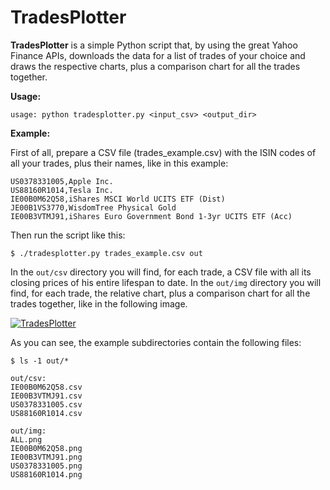 # TradesPlotter

**TradesPlotter** is a simple Python script that, by using the great Yahoo Finance APIs, downloads the data for a list of trades of your choice and draws the respective charts, plus a comparison chart for all the trades together.

**Usage:**
```
usage: python tradesplotter.py <input_csv> <output_dir>
```

**Example:**

First of all, prepare a CSV file (trades_example.csv) with the ISIN codes of all your trades, plus their names, like in this example:

```
US0378331005,Apple Inc.
US88160R1014,Tesla Inc.
IE00B0M62Q58,iShares MSCI World UCITS ETF (Dist)
JE00B1VS3770,WisdomTree Physical Gold
IE00B3VTMJ91,iShares Euro Government Bond 1-3yr UCITS ETF (Acc)
```

Then run the script like this:

```
$ ./tradesplotter.py trades_example.csv out
```

In the ```out/csv``` directory you will find, for each trade, a CSV file with all its closing prices of his entire lifespan to date.
In the ```out/img``` directory you will find, for each trade, the relative chart, plus a comparison chart for all the trades together, like in the following image.

<a href="https://ibb.co/kH36kN7"><img src="https://i.ibb.co/7YgN8sf/ALL.png" alt="TradesPlotter" border="0" /></a>

As you can see, the example subdirectories contain the following files:

```
$ ls -1 out/*

out/csv:
IE00B0M62Q58.csv
IE00B3VTMJ91.csv
US0378331005.csv
US88160R1014.csv

out/img:
ALL.png
IE00B0M62Q58.png
IE00B3VTMJ91.png
US0378331005.png
US88160R1014.png
```
